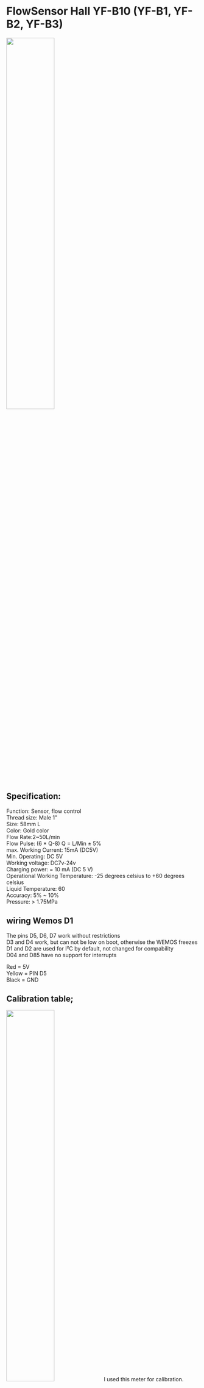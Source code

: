 # FlowSensor Hall YF-B10 (YF-B1, YF-B2, YF-B3)
<img src="https://user-images.githubusercontent.com/22962761/227800415-23c39647-59c9-4e5a-aeb2-49695b94c130.png" width=50% height=50%>

## Specification:<BR>
Function: Sensor, flow control<BR>
Thread size: Male 1"<BR>
Size: 58mm L<BR>
Color: Gold color<BR>
Flow Rate:2~50L/min<BR>
Flow Pulse: (6 * Q-8) Q = L/Min ± 5%<BR>
max. Working Current: 15mA (DC5V)<BR>
Min. Operating: DC 5V<BR>
Working voltage: DC7v-24v<BR>
Charging power: = 10 mA (DC 5 V)<BR>
Operational Working Temperature: -25 degrees celsius to +60 degrees celsius <BR>
Liquid Temperature: 60<BR>
Accuracy: 5% ~ 10%<BR>
Pressure: > 1.75MPa<BR>

## wiring Wemos D1 
  
The pins D5, D6, D7 work without restrictions<BR>
D3 and D4 work, but can not be low on boot, otherwise the WEMOS freezes<BR>
D1 and D2 are used for I²C by default, not changed for compability<BR>
D04 and D85 have no support for interrupts<BR>

Red = 5V<BR>
Yellow = PIN D5<BR>
Black = GND <BR>

## Calibration table;<BR>
<img src="https://user-images.githubusercontent.com/22962761/227793825-2f77f0cd-0c0f-4593-92d3-7e653d62471d.png" width=50% height=50%>
  I used this meter for calibration. Below 2 liter/minute it is not reliable anymore. <BR>
<img src="https://user-images.githubusercontent.com/22962761/228352849-9684f77f-642e-47b4-8d5d-841d8826be43.png" width=25% height=25%>


Output; <BR>
Flow rate: 21.76 L/min<BR>
<img src="https://user-images.githubusercontent.com/22962761/227914313-4c7c2146-8899-48ad-82be-d5e264e2a416.JPG" width=50% height=50%>
